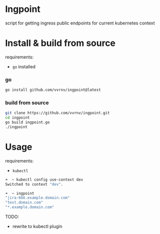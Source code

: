 # Ingpoint

script for getting ingress public endpoints for current kubernetes context

# Install & build from source
requirements:
- `go` installed

### go
```sh
go install github.com/vvrnv/ingpoint@latest
```

### build from source
```sh
git clone https://github.com/vvrnv/ingpoint.git
cd ingpoint
go build ingpoint.go
./ingpoint
```

# Usage
requirements:
- `kubectl`

```sh
➜  ~ kubectl config use-context dev
Switched to context "dev".

➜  ~ ingpoint
"jira-666.example.domain.com"
"test.domain.com"
"*.example.domain.com"
```

TODO:
- rewrite to kubectl plugin
